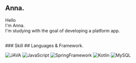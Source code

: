 ## Anna.

Hello <br>
I'm Anna. <br>
I'm studying with the goal of developing a platform app. <br>


<br>
### Skill
## Languages & Framework.

![JAVA](https://img.shields.io/badge/Java-007396?style=flat-square&logo=Java&logoColor=white)
![JavaScript](https://img.shields.io/badge/JavaScript-F7DF1E?style=flat-square&logo=javascript&logoColor=white)
![SpringFramework](http://img.shields.io/badge/Spring-6DB33F?style=flat-square&logo=spring&logoColor=white)
![Kotlin](http://img.shields.io/badge/Kotlin-7F52FF?style=flat-square&logo=kotlin&logoColor=white)
![MySQL](https://img.shields.io/badge/MySQL-4479A1?style=flat-square&logo=MySQL&logoColor=white)
<!-- ![SpringBoot](https://img.shields.io/badge/Spring%20Boot-6DB33F?style=flat-square&logo=springboot&logoColor=white) -->
